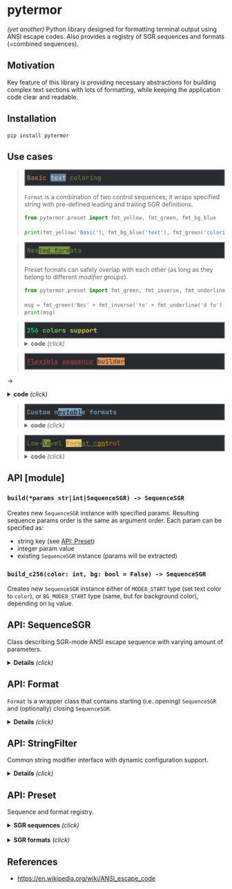 # pytermor

_(yet another)_ Python library designed for formatting terminal output using ANSI escape codes. Also provides a registry of SGR sequences and formats (=combined sequences).

## Motivation

Key feature of this library is providing necessary abstractions for building complex text sections with lots of formatting, while keeping the application code clear and readable.

## Installation

    pip install pytermor

## Use cases

> <img src="./doc/uc1.png"/>
>
> `Format` is a combination of two control sequences; it wraps specified string with pre-defined leading and trailing SGR definitions.
> 
> ```python
> from pytermor.preset import fmt_yellow, fmt_green, fmt_bg_blue
>
> print(fmt_yellow('Basic'), fmt_bg_blue('text'), fmt_green('coloring'))
> ```

> <img src="./doc/uc2.png"/>
>
> Preset formats can safely overlap with each other (as long as they belong to different _modifier groups_).
>
> ```python
> from pytermor.preset import fmt_green, fmt_inverse, fmt_underline
> 
> msg = fmt_green('Nes' + fmt_inverse('te' + fmt_underline('d fo') + 'rm') + 'ats')
> print(msg)
> ``` 

> <img src="./doc/uc3.png"/>
>
> <details><summary><b>code</b> <i>(click)</i></summary>
>
> Use `build_c256()` to set text/background color to any of [↗ xterm-256 colors](https://www.ditig.com/256-colors-cheat-sheet).
> 
> ```python
> from pytermor import build_c256, build
> from pytermor.preset import COLOR_OFF
> 
> txt = '256 colors support'
> msg = f'{build("bold")}'
> start_color = 41
> for idx, c in enumerate(range(start_color, start_color+(36*6), 36)):
>     msg += f'{build_c256(c)}'
>     msg += f'{txt[idx*3:(idx+1)*3]}{COLOR_OFF}'
> print(msg)
> ```
> </details>

> <img src="./doc/uc4.png"/>
-> <details><summary><b>code</b> <i>(click)</i></summary>
>
> Create your own SGR sequences with `build()` method, which accepts color/attribute keys, integer param values and even existing SGRs, in any amount and in any order. Key resolving is case-insensitive.
>
> ```python
> from pytermor import build
> from pytermor.preset import RESET, UNDERLINED
>
> seq1 = build('red', 1, UNDERLINED)  # keys, integer codes or existing sequences
> seq2 = build('inversed', 'YELLOW')  # case-insensitive
>
> msg = f'{seq1}Flexible{RESET} ' +
>       f'{build(seq1, 3)}sequence{RESET} ' +
>       str(seq2) + 'builder' + str(RESET)
> print(msg)
> ```
> </details>

> <img src="./doc/uc5.png"/>
> <details><summary><b>code</b> <i>(click)</i></summary>
>
> It's possible to create custom wrapper presets as well, which represent two control sequences - opening and closing.
>
> ```python
> from pytermor.preset import *
> 
> fmt1 = Format(HI_BLUE + BOLD, reset_after=True)
> fmt2 = Format(BG_BLACK + INVERSED + UNDERLINED + ITALIC,
>               BG_COLOR_OFF + INVERSED_OFF + UNDERLINED_OFF + ITALIC_OFF)
> msg = fmt1(f'Custom n{fmt2("establ")}e formats')
> print(msg)
> ```
> </details>

> <img src="./doc/uc6.png"/>
> <details><summary><b>code</b> <i>(click)</i></summary>
>
> Mix high-level and low-level abstractions if necessary.
>
> ```python
> from pytermor.preset import *
> from pytermor.sequence import SequenceSGR
>
> msg = f'{CYAN}L{GREEN}ow-{fmt_inverse("l"+str(ITALIC)+"e")}ve{ITALIC_OFF}l ' \
>       f'{BG_HI_YELLOW}fo{fmt_underline.open}rm{BG_COLOR_OFF}at ' \
>       f'c{SequenceSGR(*MODE8_START.params, 214)}on{RESET}' \
>       f'{SequenceSGR(*MODE8_START.params, 208)}t{fmt_underline.close}r{RESET}' \
>       f'{SequenceSGR(*MODE8_START.params, 202)}ol{RESET}'
> print(msg)
> ```
> </details>


## API [module]

### `build(*params str|int|SequenceSGR) -> SequenceSGR`

Creates new `SequenceSGR` instance with specified params. Resulting sequence params order is the same as argument order. Each param can be specified as:
- string key (see [API: Preset](#api-preset))
- integer param value
- existing `SequenceSGR` instance (params will be extracted)

### `build_c256(color: int, bg: bool = False) -> SequenceSGR`

Creates new `SequenceSGR` instance either of `MODE8_START` type (set text color to `color`), or `BG_MODE8_START` type (same, but for background color), depending on `bg` value.
<br>

## API: SequenceSGR

Class describing SGR-mode ANSI escape sequence with varying amount of parameters.

<details>
<summary><b>Details</b> <i>(click)</i></summary>

- To get the resulting sequence simply cast instance to `str`:

    ```python
    from pytermor.sequence import SequenceSGR
    
    seq = str(SequenceSGR(4, 7))   # direct transform with str()
    msg = f'({seq})'               # f-string var substitution
    print(msg + f'{SequenceSGR(0)}',  # f-string value
          str(seq.encode()),
          seq.encode().hex(':'))
    ```
    <img src="./doc/ex1.png"/>

  1st part consists of "applied" escape sequences; 2nd part shows up one of the sequences in raw mode, as if it was ignored by the terminal; 3rd part is hexademical sequence byte values.

    <details>
    <summary><b>SGR sequence structure</b> <i>(click)</i></summary>

  1. `\x1b`|`1b` is ESC _control character_, which opens a control sequence.

  2. `[` is sequence _introducer_, it determines the type of control sequence (in this case it's CSI, or "Control Sequence Introducer").

  3. `4` and `7` are _parameters_ of the escape sequence; they mean "underlined" and "inversed" attributes respectively. Those parameters must be separated by `;`.

  4. `m` is sequence _terminator_; it also determines the sub-type of sequence, in our case SGR, or "Select Graphic Rendition". Sequences of this kind are most commonly encountered.
    </details>


- One instance of `SequenceSGR` can be added to another. This will result in a new `SequenceSGR` instance with combined params.
    
    ```python
    from pytermor import SequenceSGR
    from pytermor.preset import RESET
      
    mixed = SequenceSGR(1, 31) + SequenceSGR(4)
    print(f'{mixed}combined{RESET}', str(mixed).encode())
    ```
    <img src="./doc/ex2.png"/> 


- Pretty much all single-param sequences (that can be used at least for _something_) are specified in `pytermor.preset` module. Example usage:
    
    ```python
    from pytermor.preset import BLACK, BG_HI_GREEN, RESET
      
    print(f'{BLACK}{BG_HI_GREEN}', 'Example text', str(RESET))
    ```
    <img src="./doc/ex3.png"/>


<i>Complete list is given at the end of this document.</i>
<br>
</details>

## API: Format

`Format` is a wrapper class that contains starting (i.e. opening) `SequenceSGR` and (optionally) closing `SequenceSGR`.

<details>
<summary><b>Details</b> <i>(click)</i></summary>

- You can define your own reusable formats or import predefined ones from `pytermor.preset`:

    ```python
    from pytermor.format import Format
    from pytermor.preset import HI_RED, COLOR_OFF, fmt_overline
    
    fmt_error = Format(HI_RED, COLOR_OFF)
    print(fmt_overline.open +
        'overline might not work ' +
        fmt_error('>') + ':(' +
        fmt_overline.close)
    ```
    <img src="./doc/ex4.png"/>


- The main purpose of `Format` is to simplify creation of non-resetting text spans, so that developer doesn't have to restore all previously applied formats after every closing sequence (which usually consists of `RESET`).


- Example: we are given a text span which is initially **bold** and <u>underlined</u>. We want to recolor a few words inside of this span. By default this will result in losing all the formatting to the right of updated text span (because `RESET`|`\e[m` clears all text attributes).


- However, there is an option to specify what attributes should be disabled (instead of disabling _all_ of them):

    ```python
    from pytermor.preset import *
    
    fmt_warn = Format(
      HI_YELLOW + UNDERLINED,  # sequences can be summed up, remember?
      COLOR_OFF + UNDERLINED_OFF,  # "counteractive" sequences
      reset_after=False
    )
    orig_text = fmt_bold(f'{BG_BLACK}this is the original string{RESET}')
    updated_text = orig_text.replace('original', fmt_warn('updated'), 1)
    print(orig_text, '\n', updated_text)
    ```
    <img src="./doc/ex5.png"/>


- As you can see, the update went well &mdash; we kept all the previously applied formatting. Of course, this method cannot be 100% applicable &mdash; for example, imagine that original text was colored blue. After the update "string" word won't be blue anymore, as we used `COLOR_OFF` escape sequence to neutralize our own red color. But it still can be helpful for a majority of cases (especially when text is generated and formatted by the same program and in one go).
<br>
</details>

## API: StringFilter

Common string modifier interface with dynamic configuration support.

<details>
<summary><b>Details</b> <i>(click)</i></summary>

### Subclasses

- `ReplaceSGR`
- `ReplaceCSI`
- `ReplaceNonAsciiBytes`

### Standalone usage

- Can be executed with `.invoke()` method or with direct call.
    
    ```python
    from pytermor.preset import fmt_red
    from pytermor.string_filter import ReplaceSGR
    
    formatted = fmt_red('this text is red')
    replaced = ReplaceSGR('[LIE]').invoke(formatted)
    # or directly:
    # replaced = ReplaceSequenceSGRs('[LIE]')(formatted)
    
    print(formatted, '\n', replaced)
    ``` 
    <img src="./doc/ex6.png"/>


### Usage with `apply_filters`

- `apply_filters` accepts both `StringFilter` (and subclasses) instances and subclass types, but latter is not configurable and will be invoked using default settings.
    
    ```python
    from pytermor.string_filter import apply_filters, ReplaceNonAsciiBytes
    
    ascii_and_binary = b'\xc0\xff\xeeQWE\xffRT\xeb\x00\xc0\xcd\xed'
    
    # can either provide filter by type:
    # result = apply_filters(ascii_and_binary, ReplaceNonAsciiBytes)
    # ..or instantiate and configure it:
    result = apply_filters(ascii_and_binary, ReplaceNonAsciiBytes(b'.'))
    
    print(ascii_and_binary, '\n', result)
    ``` 
    <img src="./doc/ex7.png"/>

<br>
</details>

## API: Preset

Sequence and format registry.

<details>
<summary><b>SGR sequences</b> <i>(click)</i></summary>


- `var` &mdash; variable name defined in `pytermor.preset`;
- `key` &mdash; string that will be recognised by `build()` method;
- `params` &mdash; list of default CSI params for specified seqeunce.

<table>
  <tr>
    <th> variable </th>
    <th> key </th>
    <th> params </th>
    <th> modifier groups </th>
    <th> comment </th>
  </tr>
  <tr>
    <td><code>RESET</code></td>
    <td><code>&quot;reset&quot;</code></td>
    <td>0</td>
    <td>[breaker], super</td>
    <td>Reset all attributes and colors</td>
  </tr>
  <tr><td colspan="5">

  </td></tr>
  <tr><th colspan="5">group: attribute</th></tr>
  <tr>
    <td><code>BOLD</code></td>
    <td><code>&quot;bold&quot;</code></td>
    <td>1</td>
    <td>bold</td>
    <td></td>
  </tr>
  <tr>
    <td><code>DIM</code></td>
    <td><code>&quot;dim&quot;</code></td>
    <td>2</td>
    <td>dim</td>
    <td></td>
  </tr>
  <tr>
    <td><code>ITALIC</code></td>
    <td><code>&quot;italic&quot;</code></td>
    <td>3</td>
    <td>italic</td>
    <td></td>
  </tr>
  <tr>
    <td><code>UNDERLINED</code></td>
    <td><code>&quot;underlined&quot;</code></td>
    <td>4</td>
    <td>underlined</td>
    <td></td>
  </tr>
  <tr>
    <td><code>BLINK_SLOW</code></td>
    <td><code>&quot;blink_slow&quot;</code></td>
    <td>5</td>
    <td>blink</td>
    <td></td>
  </tr>
  <tr>
    <td><code>BLINK_FAST</code></td>
    <td><code>&quot;blink_fast&quot;</code></td>
    <td>6</td>
    <td>blink</td>
    <td></td>
  </tr>
  <tr>
    <td><code>INVERSED</code></td>
    <td><code>&quot;inversed&quot;</code></td>
    <td>7</td>
    <td>inversed</td>
    <td></td>
  </tr>
  <tr>
    <td><code>HIDDEN</code></td>
    <td><code>&quot;hidden&quot;</code></td>
    <td>8</td>
    <td>inversed</td>
    <td></td>
  </tr>
  <tr>
    <td><code>CROSSLINED</code></td>
    <td><code>&quot;crosslined&quot;</code></td>
    <td>9</td>
    <td>crosslined</td>
    <td></td>
  </tr>
  <tr>
    <td><code>DOUBLE_UNDERLINED</code></td>
    <td><code>&quot;double_underlined&quot;</code></td>
    <td>21</td>
    <td>underlined</td>
    <td></td>
  </tr>
  <tr>
    <td><code>OVERLINED</code></td>
    <td><code>&quot;overlined&quot;</code></td>
    <td>53</td>
    <td>overlined</td>
    <td></td>
  </tr>
  <tr>
    <td><code>BOLD_DIM_OFF</code></td>
    <td><code>&quot;bold_dim_off&quot;</code></td>
    <td>22</td>
    <td>[breaker], bold, dim</td>
    <td><i>Special aspects... It's impossible to disable them separately.</i></td>
  </tr>
  <tr>
    <td><code>ITALIC_OFF</code></td>
    <td><code>&quot;italic_off&quot;</code></td>
    <td>23</td>
    <td>[breaker], italic</td>
    <td></td>
  </tr>
  <tr>
    <td><code>UNDERLINED_OFF</code></td>
    <td><code>&quot;underlined_off&quot;</code></td>
    <td>24</td>
    <td>[breaker], underlined</td>
    <td></td>
  </tr>
  <tr>
    <td><code>BLINK_OFF</code></td>
    <td><code>&quot;blink_off&quot;</code></td>
    <td>25</td>
    <td>[breaker], blink</td>
    <td></td>
  </tr>
  <tr>
    <td><code>INVERSED_OFF</code></td>
    <td><code>&quot;inversed_off&quot;</code></td>
    <td>27</td>
    <td>[breaker], inversed</td>
    <td></td>
  </tr>
  <tr>
    <td><code>HIDDEN_OFF</code></td>
    <td><code>&quot;hidden_off&quot;</code></td>
    <td>28</td>
    <td>[breaker], hidden</td>
    <td></td>
  </tr>
  <tr>
    <td><code>CROSSLINED_OFF</code></td>
    <td><code>&quot;crosslined_off&quot;</code></td>
    <td>29</td>
    <td>[breaker], crosslined</td>
    <td></td>
  </tr>
  <tr>
    <td><code>OVERLINED_OFF</code></td>
    <td><code>&quot;overlined_off&quot;</code></td>
    <td>55</td>
    <td>[breaker], overlined</td>
    <td></td>
  </tr>
  <tr><td colspan="5">

  </td></tr>
  <tr><th colspan="5">group: color</th></tr>
  <tr>
    <td><code>BLACK</code></td>
    <td><code>&quot;black&quot;</code></td>
    <td>30</td>
    <td>color</td>
    <td></td>
  </tr>
  <tr>
    <td><code>RED</code></td>
    <td><code>&quot;red&quot;</code></td>
    <td>31</td>
    <td>color</td>
    <td></td>
  </tr>
  <tr>
    <td><code>GREEN</code></td>
    <td><code>&quot;green&quot;</code></td>
    <td>32</td>
    <td>color</td>
    <td></td>
  </tr>
  <tr>
    <td><code>YELLOW</code></td>
    <td><code>&quot;yellow&quot;</code></td>
    <td>33</td>
    <td>color</td>
    <td></td>
  </tr>
  <tr>
    <td><code>BLUE</code></td>
    <td><code>&quot;blue&quot;</code></td>
    <td>34</td>
    <td>color</td>
    <td></td>
  </tr>
  <tr>
    <td><code>MAGENTA</code></td>
    <td><code>&quot;magenta&quot;</code></td>
    <td>35</td>
    <td>color</td>
    <td></td>
  </tr>
  <tr>
    <td><code>CYAN</code></td>
    <td><code>&quot;cyan&quot;</code></td>
    <td>36</td>
    <td>color</td>
    <td></td>
  </tr>
  <tr>
    <td><code>WHITE</code></td>
    <td><code>&quot;white&quot;</code></td>
    <td>37</td>
    <td>color</td>
    <td></td>
  </tr>
  <tr>
    <td><code>MODE24_START</code></td>
    <td><code>&quot;mode24_start&quot;</code></td>
    <td>38;2;<code>r</code>;<code>g</code>;<code>b</code></td>
    <td>color</td>
    <td>Set text color to <code>rrggbb</code> translated. Valid values (for all): [0-255]</td>
  </tr>
  <tr>
    <td><code>MODE8_START</code></td>
    <td><code>&quot;mode8_start&quot;</code></td>
    <td>38;5;<code>color</code></td>
    <td>color</td>
    <td>Set text color to <code>code</code>. Valid values: [0-255]</td>
  </tr>
  <tr>
    <td><code>COLOR_OFF</code></td>
    <td><code>&quot;color_off&quot;</code></td>
    <td>39</td>
    <td>[breaker], color</td>
    <td>Reset text color</td>
  </tr>
  <tr><td colspan="5">

  </td></tr>
  <tr><th colspan="5">group: background color</th></tr>
  <tr>
    <td><code>BG_BLACK</code></td>
    <td><code>&quot;bg_black&quot;</code></td>
    <td>40</td>
    <td>bg_color</td>
    <td></td>
  </tr>
  <tr>
    <td><code>BG_RED</code></td>
    <td><code>&quot;bg_red&quot;</code></td>
    <td>41</td>
    <td>bg_color</td>
    <td></td>
  </tr>
  <tr>
    <td><code>BG_GREEN</code></td>
    <td><code>&quot;bg_green&quot;</code></td>
    <td>42</td>
    <td>bg_color</td>
    <td></td>
  </tr>
  <tr>
    <td><code>BG_YELLOW</code></td>
    <td><code>&quot;bg_yellow&quot;</code></td>
    <td>43</td>
    <td>bg_color</td>
    <td></td>
  </tr>
  <tr>
    <td><code>BG_BLUE</code></td>
    <td><code>&quot;bg_blue&quot;</code></td>
    <td>44</td>
    <td>bg_color</td>
    <td></td>
  </tr>
  <tr>
    <td><code>BG_MAGENTA</code></td>
    <td><code>&quot;bg_magenta&quot;</code></td>
    <td>45</td>
    <td>bg_color</td>
    <td></td>
  </tr>
  <tr>
    <td><code>BG_CYAN</code></td>
    <td><code>&quot;bg_cyan&quot;</code></td>
    <td>46</td>
    <td>bg_color</td>
    <td></td>
  </tr>
  <tr>
    <td><code>BG_WHITE</code></td>
    <td><code>&quot;bg_white&quot;</code></td>
    <td>47</td>
    <td>bg_color</td>
    <td></td>
  </tr>
  <tr>
    <td><code>BG_MODE24_START</code></td>
    <td><code>&quot;bg_mode24_start&quot;</code></td>
    <td>48;2;<code>r</code>;<code>g</code>;<code>b</code></td>
    <td>bg_color</td>
    <td>Set bg color to <code>rrggbb</code> (translated). Valid values (for all): [0-255]</td>
  </tr>
  <tr>
    <td><code>BG_MODE8_START</code></td>
    <td><code>&quot;bg_mode8_start&quot;</code></td>
    <td>48;5;<code>color</code></td>
    <td>bg_color</td>
    <td>Set bg color to <code>code</code>. Valid values: [0-255]</td>
  </tr>
  <tr>
    <td><code>BG_COLOR_OFF</code></td>
    <td><code>&quot;bg_color_off&quot;</code></td>
    <td>49</td>
    <td>[breaker], bg_color</td>
    <td>Reset bg color</td>
  </tr>
  <tr><td colspan="5">

  </td></tr>
  <tr><th colspan="5">group: high intensity color</th></tr>
  <tr>
    <td><code>GRAY</code></td>
    <td><code>&quot;gray&quot;</code></td>
    <td>90</td>
    <td>color</td>
    <td></td>
  </tr>
  <tr>
    <td><code>HI_RED</code></td>
    <td><code>&quot;hi_red&quot;</code></td>
    <td>91</td>
    <td>color</td>
    <td></td>
  </tr>
  <tr>
    <td><code>HI_GREEN</code></td>
    <td><code>&quot;hi_green&quot;</code></td>
    <td>92</td>
    <td>color</td>
    <td></td>
  </tr>
  <tr>
    <td><code>HI_YELLOW</code></td>
    <td><code>&quot;hi_yellow&quot;</code></td>
    <td>93</td>
    <td>color</td>
    <td></td>
  </tr>
  <tr>
    <td><code>HI_BLUE</code></td>
    <td><code>&quot;hi_blue&quot;</code></td>
    <td>94</td>
    <td>color</td>
    <td></td>
  </tr>
  <tr>
    <td><code>HI_MAGENTA</code></td>
    <td><code>&quot;hi_magenta&quot;</code></td>
    <td>95</td>
    <td>color</td>
    <td></td>
  </tr>
  <tr>
    <td><code>HI_CYAN</code></td>
    <td><code>&quot;hi_cyan&quot;</code></td>
    <td>96</td>
    <td>color</td>
    <td></td>
  </tr>
  <tr>
    <td><code>HI_WHITE</code></td>
    <td><code>&quot;hi_white&quot;</code></td>
    <td>97</td>
    <td>color</td>
    <td></td>
  </tr>
  <tr><td colspan="5">

  </td></tr>
  <tr><th colspan="5">group: high intensity background color</th></tr>
  <tr>
    <td><code>BG_GRAY</code></td>
    <td><code>&quot;bg_gray&quot;</code></td>
    <td>100</td>
    <td>bg_color</td>
    <td></td>
  </tr>
  <tr>
    <td><code>BG_HI_RED</code></td>
    <td><code>&quot;bg_hi_red&quot;</code></td>
    <td>101</td>
    <td>bg_color</td>
    <td></td>
  </tr>
  <tr>
    <td><code>BG_HI_GREEN</code></td>
    <td><code>&quot;bg_hi_green&quot;</code></td>
    <td>102</td>
    <td>bg_color</td>
    <td></td>
  </tr>
  <tr>
    <td><code>BG_HI_YELLOW</code></td>
    <td><code>&quot;bg_hi_yellow&quot;</code></td>
    <td>103</td>
    <td>bg_color</td>
    <td></td>
  </tr>
  <tr>
    <td><code>BG_HI_BLUE</code></td>
    <td><code>&quot;bg_hi_blue&quot;</code></td>
    <td>104</td>
    <td>bg_color</td>
    <td></td>
  </tr>
  <tr>
    <td><code>BG_HI_MAGENTA</code></td>
    <td><code>&quot;bg_hi_magenta&quot;</code></td>
    <td>105</td>
    <td>bg_color</td>
    <td></td>
  </tr>
  <tr>
    <td><code>BG_HI_CYAN</code></td>
    <td><code>&quot;bg_hi_cyan&quot;</code></td>
    <td>106</td>
    <td>bg_color</td>
    <td></td>
  </tr>
  <tr>
    <td><code>BG_HI_WHITE</code></td>
    <td><code>&quot;bg_hi_white&quot;</code></td>
    <td>107</td>
    <td>bg_color</td>
    <td></td>
  </tr>
</table>

</details>
<br>


<details>
<summary><b>SGR formats</b> <i>(click)</i></summary>

</details>

## References

- https://en.wikipedia.org/wiki/ANSI_escape_code
